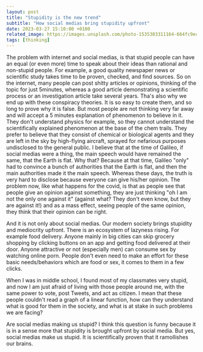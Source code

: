 ```yaml
---
layout: post
title: "Stupidity is the new trend"
subtitle: "How social medias bring stupidity upfront"
date: 2023-03-27 15:10:00 +0100
related_image: https://images.unsplash.com/photo-1535303311164-664fc9ec6532?ixlib=rb-4.0.3&ixid=MnwxMjA3fDB8MHxwaG90by1wYWdlfHx8fGVufDB8fHx8&auto=format&fit=crop&w=687&q=80
tags: [thinking]
---
```


The problem with internet and social medias, is that stupid people can have an equal (or even more) time to speak about their ideas than rational and non-stupid people. For example, a good quality newspaper news or scientific study takes time to be proven, checked, and find sources. So on the internet, many people can post shitty articles or opinions, thinking of the topic for just 5minutes, whereas a good article demonstrating a scientific process or an investigation article take several years. Tha's also why we end up with these conspiracy theories. It is so easy to create them, and so long to prove why it is false. But most people are not thinking very far away and will accept a 5 minutes explanation of phenomenon to believe in it. They don't understand physics for example, so they cannot understand the scientifically explained phenomenon at the base of the chem trails. They prefer to believe that they consist of chemical or biological agents and they are left in the sky by high-flying aircraft, sprayed for nefarious purposes undisclosed to the general public.
I believe that at the time of Galileo, if social medias were a thing, the main speech would have remained the same, that the Earth is flat. Why that? Because at that time, Galileo "only" had to convince a bunch of authorities that the Earth is flat, and then the main authorities made it the main speech. Whereas these days, the truth is very hard to disclose because everyone can give his/her opinion. The problem now, like what happens for the covid, is that as people see that people give an opinion against something, they are just thinking "oh I am not the only one against it" (against what? They don't even know, but they are against it!) and as a mass effect, seeing people of the same opinion, they think that their opinion can be right.

And it is not only about social medias. Our modern society brings stupidity and mediocrity upfront. There is an ecosystem of lazyness rising. For example food delivery. Anyone mainly in big cities can skip grocery shopping by clicking buttons on an app and getting food delivered at their door. Anyone attractive or not (especially men) can consume sex by watching online porn. People don't even need to make an effort for these basic needs/behaviors which are food or sex, it comes to them in a few clicks.

When I was in middle school, I found most of my classmates very stupid, and now I am just afraid of living with those people around me, with the same power to vote, post Tweets, and act as citizen. I mean that these people couldn't read a graph of a linear function, how can they understand what is good for them in the society, and what is at stake in such problems we are facing?

Are social medias making us stupid? I think this question is funny because it is in a sense more that stupidity is brought upfront by social media. But yes, social medias make us stupid. It is scientifically proven that it ramollishes our brains.
